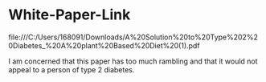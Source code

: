 # White-Paper-Link

file:///C:/Users/168091/Downloads/A%20Solution%20to%20Type%202%20Diabetes_%20A%20plant%20Based%20Diet%20(1).pdf


I am concerned that this paper has too much rambling and that it would not appeal to a person of type 2 diabetes. 
